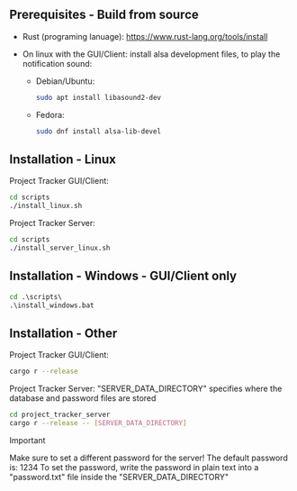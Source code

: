 ## Prerequisites - Build from source
- Rust (programing lanuage): https://www.rust-lang.org/tools/install
- On linux with the GUI/Client: install alsa development files, to play the notification sound:

	- Debian/Ubuntu:
		```bash
		sudo apt install libasound2-dev
		```
	- Fedora:
		```bash
		sudo dnf install alsa-lib-devel
		```


## Installation - Linux
Project Tracker GUI/Client:
```bash
cd scripts
./install_linux.sh
```
Project Tracker Server:
```bash
cd scripts
./install_server_linux.sh
```

## Installation - Windows - GUI/Client only
```bat
cd .\scripts\
.\install_windows.bat
```

## Installation - Other
Project Tracker GUI/Client:
```bash
cargo r --release
```
Project Tracker Server:
"SERVER_DATA_DIRECTORY" specifies where the database and password files are stored
```bash
cd project_tracker_server
cargo r --release -- [SERVER_DATA_DIRECTORY]
```
> [!IMPORTANT]
> Make sure to set a different password for the server! The default password is: 1234
> To set the password, write the password in plain text into a "password.txt" file inside the "SERVER_DATA_DIRECTORY"